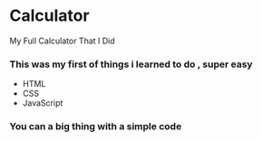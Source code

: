 # Calculator
 My Full Calculator That I Did
### This was my first of things i learned to do , super easy

* HTML 
* CSS 
* JavaScript

### You can a big thing with a simple code

